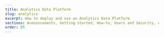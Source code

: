 ```yaml
---
title: Analytics Data Platform
slug: analytics
excerpt: How to deploy and use an Analytics Data Platform
sections: Announcements, Getting started, How-to, Users and Security, Advanced topics
order: 05
---
```

